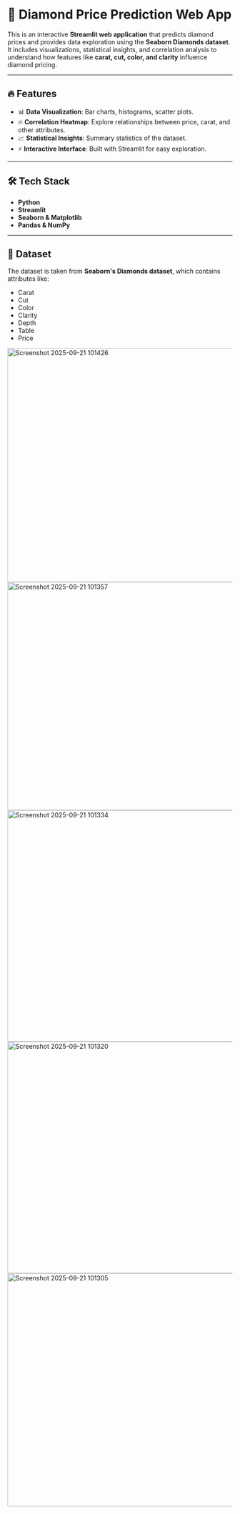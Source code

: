 # 💎 Diamond Price Prediction Web App  

This is an interactive **Streamlit web application** that predicts diamond prices and provides data exploration using the **Seaborn Diamonds dataset**.  
It includes visualizations, statistical insights, and correlation analysis to understand how features like **carat, cut, color, and clarity** influence diamond pricing.  

---

## 🔥 Features  
- 📊 **Data Visualization**: Bar charts, histograms, scatter plots.  
- 🔥 **Correlation Heatmap**: Explore relationships between price, carat, and other attributes.  
- 📈 **Statistical Insights**: Summary statistics of the dataset.  
- ⚡ **Interactive Interface**: Built with Streamlit for easy exploration.  

---

## 🛠️ Tech Stack  
- **Python**  
- **Streamlit**  
- **Seaborn & Matplotlib**  
- **Pandas & NumPy**  

---

## 📂 Dataset  
The dataset is taken from **Seaborn's Diamonds dataset**, which contains attributes like:  
- Carat  
- Cut  
- Color  
- Clarity  
- Depth  
- Table  
- Price  
<img width="887" height="524" alt="Screenshot 2025-09-21 101426" src="https://github.com/user-attachments/assets/a8cc6347-cd5e-44d9-b431-b1a75ea52471" />

<img width="898" height="511" alt="Screenshot 2025-09-21 101357" src="https://github.com/user-attachments/assets/9f79a4b4-02ff-4883-86f5-3ae23588f654" />

<img width="912" height="518" alt="Screenshot 2025-09-21 101334" src="https://github.com/user-attachments/assets/1aa918b5-eca9-41cc-854f-fa9cbe02747e" />

<img width="910" height="519" alt="Screenshot 2025-09-21 101320" src="https://github.com/user-attachments/assets/895ac30f-4577-4ba1-813a-71327c2cb520" />

<img width="901" height="522" alt="Screenshot 2025-09-21 101305" src="https://github.com/user-attachments/assets/11113d7e-6d75-4cd8-b60c-d269424ff1e9" />



